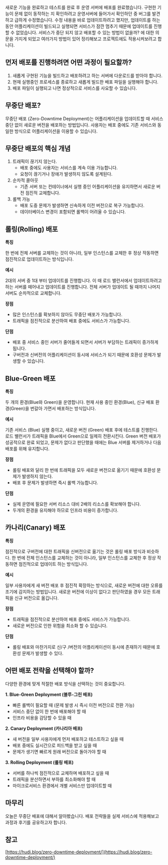 새로운 기능을 완료하고 테스트를 완료 후 운영 서버에 배포를 완료했습니다. 구현한 기능이 문제 없이 동작하는 지 확인하려고 운영서버에 들어가서 확인하던 중 버그를 발견하고 급하게 수정했습니다. 수정 내용을 바로 업데이트하려고 했지만, 업데이트를 하는 동안 어플리케이션이 빌드되고 실행되면 서비스가 잠깐 멈추기 때문에 업데이트를 진행할 수 없었습니다. 서비스가 중단 되지 않고 배포할 수 있는 방법이 없을까? 에 대한 의문을 가지게 되었고 여러가지 방법이 있어 정리해보고 프로젝트에도 적용시켜보려고 합니다.

## **먼저 배포를 진행하려면 어떤 과정이 필요할까?**

1. 새롭게 구현된 기능을 빌드하고 배포하려고 하는 서버에 다운로드를 받아야 합니다.
2. 현재 실행중인 프로세스를 종료하고 새롭게 빌드한 배포 파일을 실행해야 합니다.
3. 배포 파일이 실행되고 나면 정상적으로 서비스를 사요할 수 있습니다.

## **무중단 배포?**

무중단 배포 (Zero-Downtime Deployment)는 어플리케이션을 업데이트할 때 서비스 중단 없이 새로운 버전을 배포하는 방법입니다. 사용자는 배포 중에도 기존 서비스와 동일한 방식으로 어플리케이션을 이용할 수 있습니다.

## **무중단 배포의 핵심 개념**

1. 트래픽이 끊기지 않는다.
    - 배포 중에도 사용자는 서비스를 계속 이용 가능합니다.
    - 요청이 끊기거나 장애가 발생하지 않도록 설계된다.
2. 순차적 콜아웃
    - 기존 서버 또는 컨테이너에서 실행 중인 어플리케이션을 유지하면서 새로운 버전 점진적 교체합니다.
3. 롤백 가능
    - 배포 도중 문제가 발생하면 신속하게 이전 버전으로 복구 가능합니다.
    - 데이터베이스 변경이 포함되면 롤백이 어려울 수 있습니다.

## 롤링(Rolling) 배포

**특징**

한 번에 전체 서버를 교체하는 것이 아니라, 일부 인스턴스를 교체한 후 정상 작동하면 점진적으로 업데이트하는 방식입니다.

**예시**

2대의 서버 중 1대 부터 업데이트를 진행합니다. 이 때 로드 밸런서에서 업데이트하려고 하는 서버를 떼어내고 업데이트를 진행합니다. 전체 서버가 업데이트 될 때까지 나머지 서버도 순차적으로 교체합니다.

**장점**

- 많은 인스턴스를 확보하지 않아도 무중단 배포가 가능합니다.
- 트래픽을 점진적으로 분산하여 배포 중에도 서비스가 가능합니다.

**단점**

- 배포 중 서비스 중인 서버가 줄어들게 되면서 서버가 부담하는 트래픽이 증가하게 됩니다.
- 구버전과 신버전의 어플리케이션이 동시에 서비스가 되기 때문에 호환성 문제가 발생할 수 있습니다.

## **Blue-Green 배포**

**특징**

두 개의 환경(Blue와 Green)을 운영합니다. 현재 사용 중인 환경(Blue), 신규 배포 환경(Green)을 번갈아 가면서 배포하는 방식입니다.

**예시**

기존 서비스 (Blue) 실행 중이고, 새로운 버전 (Green) 배포 후에 테스트를 진행한다.
로드 밸런서가 트래픽을 Blue에서 Green으로 일제히 전환시킨다.
Green 버전 배포가 성공적으로 완료 되었고, 문제가 없다고 판단했을 때에는 Blue 서버를 제거하거나 다음 배포를 위해 유지합니다.

**장점**

- 롤링 배포와 달리 한 번에 트래픽을 모두 새로운 버전으로 옮기기 때문에 호환성 문제가 발생하지 않는다.
- 배포 후 문제가 발생하면 즉시 롤백 가능합니다.

**단점**

- 실제 운영에 필요한 서버 리소스 대비 2배의 리소스를 확보해야 합니다.
- 두개의 환경을 유지해야 하므로 인프라 비용이 증가합니다.

## 카나리(Canary) 배포

**특징**

점진적으로 구버전에 대한 트래픽을 신버전으로 옮기는 것은 롤링 배포 방식과 비슷하다. 한 번에 전체 인스턴스를 교체하는 것이 아니라, 일부 인스턴스를 교체한 후 정상 작동하면 점진적으로 업데이트 하는 방식입니다.

**예시**

일부 사용자에게 새 버전 배포 후 점진적 확장하는 방식으로, 새로운 버전에 대한 오류를 조기에 감지하는 방법입니다. 새로운 버전에 이상이 없다고 판단하였을 경우 모든 트래픽을 신규 버전으로 옮깁니다.

**장점**

- 트래픽을 점진적으로 분산하여 배포 중에도 서비스가 가능합니다.
- 새로운 버전으로 인한 위험을 최소화 할 수 있습니다.

**단점**

- 롤링 배포와 마찬가지로 신/구 /버전의 어플리케이션이 동시에 존재하기 때문에 호환성 문제가 발생할 수 있다.

## 어떤 배포 전략을 선택해야 할까?

다양한 환경에 맞게 적절한 배포 방식을 선택하는 것이 중요합니다.

**1. Blue-Green Deployment (블루-그린 배포)**

- 빠른 롤백이 필요할 때 (문제 발생 시 즉시 이전 버전으로 전환 가능)
- 서비스 중단 없이 한 번에 배포해야 할 때
- 인프라 비용을 감당할 수 있을 때

**2. Canary Deployment (카나리아 배포)**

- 새 버전을 일부 사용자에게 먼저 배포하고 테스트하고 싶을 때
- 배포 중에도 실시간으로 피드백을 받고 싶을 때
- 문제가 생기면 빠르게 원래 버전으로 돌아가야 할 때

**3. Rolling Deployment (롤링 배포)**

- 서버를 하나씩 점진적으로 교체하며 배포하고 싶을 때
- 트래픽을 분산하면서 부하를 최소화해야 할 때
- 마이크로서비스 환경에서 개별 서비스만 업데이트할 때

## 마무리

오늘은 무중단 배포에 대해서 알아봤습니다. 배포 전략들을 실제 서비스에 적용해보고 과정과 후기를 공유하고자 합니다.

## 참고

[https://hudi.blog/zero-downtime-deployment/](https://hudi.blog/zero-downtime-deployment/)